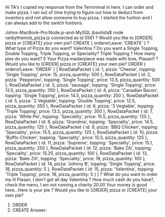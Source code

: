 Hi TA's I copied my response from the Termnimal in here.  I can order and make pizza.  I ran out of time trying to figure out how to deduct from inventory and not allow someone to buy pizza.  I started the funtion and I can always add to the switch funtions.  




Johns-MacBook-Pro:Node.js-and-MySQL jbautista$ node ranbythemob_pizza.js
connected as id 5561
? Would you like to [ORDER] pizza or [CREATE] your own pie? CREATE
{ orderorLeave: 'CREATE' }
? What type of Pizza do you want? Valentina
? Do you want a Single Topping, Double Topping, Triple Topping, or Speciality? Triple Topping
? How many pies do you want? 5
Your Pizza masterpiece was made with love, Piasan!!
? Would you like to [ORDER] pizza or [CREATE] your own pie? ORDER
{ orderorLeave: 'ORDER' }
[ RowDataPacket {
    id: 1,
    pizza: 'Cheese',
    topping: 'Single Topping',
    price: 15,
    pizza_quantity: 500 },
  RowDataPacket {
    id: 2,
    pizza: 'Pepperoni',
    topping: 'Single Topping',
    price: 13.5,
    pizza_quantity: 500 },
  RowDataPacket {
    id: 3,
    pizza: 'sausage',
    topping: 'Single Topping',
    price: 13.5,
    pizza_quantity: 350 },
  RowDataPacket {
    id: 4,
    pizza: 'Canadian Bacon',
    topping: 'Single Topping',
    price: 14.5,
    pizza_quantity: 250 },
  RowDataPacket {
    id: 5,
    pizza: '2 Vegtable',
    topping: 'Double Topping',
    price: 12.5,
    pizza_quantity: 350 },
  RowDataPacket {
    id: 6,
    pizza: '3 Vegtable',
    topping: 'Triple Topping',
    price: 13.5,
    pizza_quantity: 350 },
  RowDataPacket {
    id: 7,
    pizza: 'White Pie',
    topping: 'Speciality',
    price: 15.5,
    pizza_quantity: 125 },
  RowDataPacket {
    id: 8,
    pizza: 'Grandma',
    topping: 'Speciality',
    price: 14.5,
    pizza_quantity: 125 },
  RowDataPacket {
    id: 9,
    pizza: 'BBQ Chicken',
    topping: 'Speciality',
    price: 15.5,
    pizza_quantity: 125 },
  RowDataPacket {
    id: 10,
    pizza: 'Bufflo Chicken',
    topping: 'Speciality',
    price: 15.5,
    pizza_quantity: 125 },
  RowDataPacket {
    id: 11,
    pizza: 'Supreme',
    topping: 'Speciality',
    price: 15.1,
    pizza_quantity: 250 },
  RowDataPacket {
    id: 12,
    pizza: 'Bake Ziti',
    topping: 'Speciality',
    price: 15.25,
    pizza_quantity: 100 },
  RowDataPacket {
    id: 13,
    pizza: 'Bake Ziti',
    topping: 'Speciality',
    price: 19,
    pizza_quantity: 100 },
  RowDataPacket {
    id: 14,
    pizza: 'Johnny B',
    topping: 'Single Topping',
    price: 18,
    pizza_quantity: 5 },
  RowDataPacket {
    id: 15,
    pizza: 'Valentina',
    topping: 'Triple Topping',
    price: 18,
    pizza_quantity: 5 } ]
? What do you want to order my lil Piasan, I don't got all day Valentina
? How much cash do you have?, check the menu, I am not running a charity 20.00
Your money is good here...Here is your pie
? Would you like to [ORDER] pizza or [CREATE] your own pie?
  1) ORDER
  2) CREATE
  Answer:

